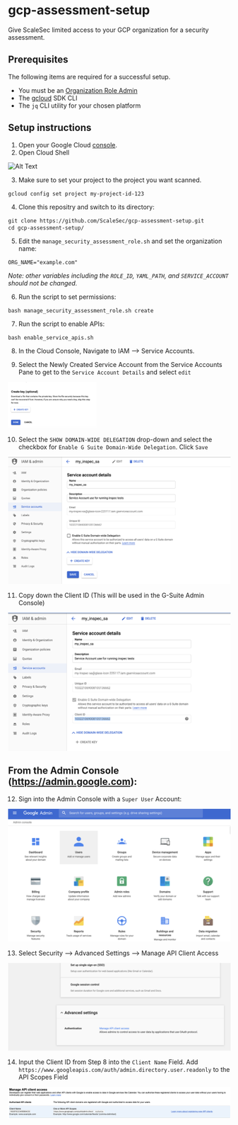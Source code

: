 # gcp-assessment-setup
Give ScaleSec limited access to your GCP organization for a security assessment.

## Prerequisites
The following items are required for a successful setup.

- You must be an [Organization Role Admin](https://console.cloud.google.com/iam-admin/roles/details/roles<iam.organizationRoleAdmin)
- The [gcloud](https://cloud.google.com/sdk/) SDK CLI
- The `jq` CLI utility for your chosen platform

## Setup instructions

1. Open your Google Cloud [console](https://console.cloud.google.com).
2. Open Cloud Shell

![Alt Text](https://cloud.google.com/shell/docs/images/shellstart-update.gif)


3. Make sure to set your project to the project you want scanned.

```
gcloud config set project my-project-id-123
```

4. Clone this repositry and switch to its directory:

```
git clone https://github.com/ScaleSec/gcp-assessment-setup.git
cd gcp-assessment-setup/
```

5. Edit the `manage_security_assessment_role.sh` and set the organization name:

```
ORG_NAME="example.com"
```

_Note: other variables including the `ROLE_ID`, `YAML_PATH`, and `SERVICE_ACCOUNT` should not be changed._ 


6. Run the script to set permissions:

```
bash manage_security_assessment_role.sh create
```

7. Run the script to enable APIs:

```
bash enable_service_apis.sh
```

8. In the Cloud Console, Navigate to IAM --> Service Accounts. 

9. Select the Newly Created Service Account from the Service Accounts Pane to get to the `Service Account Details` and select `edit`

<img src="./IMG/CREATE_KEY.png" alt="drawing" heigh="200" width="200"/>

10. Select the `SHOW DOMAIN-WIDE DELEGATION` drop-down and select the checkbox for `Enable G Suite Domain-Wide Delegation`.  Click `Save`

![DWD_SA](./IMG/DWD_SA.png)

11. Copy down the Client ID (This will be used in the G-Suite Admin Console)

![Client_ID](./IMG/Client_ID.png)

## From the Admin Console (https://admin.google.com):

12. Sign into the Admin Console with a `Super User` Account:

![ADMIN_CONSOLE](./IMG/ADMIN_CONSOLE.png)

13. Select Security --> Advanced Settings --> Manage API Client Access

![ADV_SETTINGS](./IMG/ADV_SETTINGS.png)

14. Input the Client ID from Step 8 into the `Client Name` Field.  Add `https://www.googleapis.com/auth/admin.directory.user.readonly` to the API Scopes Field

![ADD_SCOPES](./IMG/ADD_SCOPES.png)